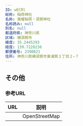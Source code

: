 ```yaml
---
ID: wECRl
総称: 稲荷神社
名称: 東耀稲荷・須賀神社
名称読み: null
別名: null
都道府県: 神奈川県
区域: 横須賀市
緯度: 35.2445293
経度: 139.7220236
郵便番号: 2390821
住所: 神奈川県横須賀市東浦賀２丁目２−７
---
```


## その他

### 参考URL

| URL | 説明          |
| --- | ------------- |
|     | OpenStreetMap |
